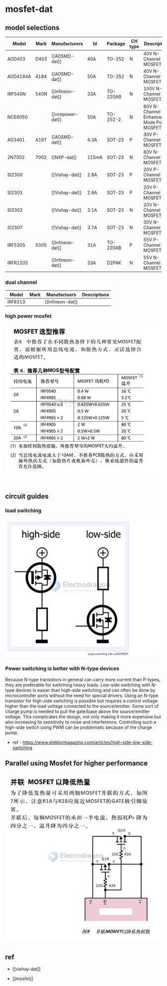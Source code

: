 
# mosfet-dat



## model selections 


| Model    | Mark  | Manufacturers      | Id      | Package  | CH type | Descriptions                                |
| -------- | ----- | ------------------ | ------- | -------- | ------- | ------------------------------------------- |
| AOD403   | D403  | [[AOSMD-dat]]       | 40A     | TO-252   | N       | 40V N-Channel MOSFET                        |
| AOD4184A | 4184  | [[AOSMD-dat]]       | 50A     | TO-252   | N       | 40V N-Channel MOSFET                        |
| IRF540N  | 540N  | [[Infineon-dat]]    | 33A     | TO-220AB | N       | 100V N-Channel MOSFET                       |
| NCE6050  |       | [[ncepower-dat]]    | 50A     | TO-252-2 | N       | 60V N-Channel Enhancement Mode Power MOSFET |
| AO3401   | A19T  | [[AOSMD-dat]]       | 4.3A    | SOT-23   | P       | 30V P-Channel MOSFET                        |
| 2N7002   | 7002  | [[NXP-dat]]         | 115mA   | SOT-23   | N       | 60V N-Channel MOSFET                        |
| SI2300   |       | [[Vishay-dat]]      | 2.8A    | SOT-23   | P       | 20V P-Channel MOSFET                        |
| SI2301   |       | [[Vishay-dat]]      | 2.8A    | SOT-23   | P       | 20V P-Channel MOSFET                        |
| SI2302   |       | [[Vishay-dat]]      | 3.1A    | SOT-23   | N       | 20V N-Channel MOSFET                        |
| SI2307   |       | [[Vishay-dat]]      | 3.7A    | SOT-23   | N       | 30V N-Channel MOSFET                        |
| IRF5305  | 5305  | [[Infineon-dat]]    | 31A     | TO-220AB | P       | 55V P-Channel MOSFET                        |
| IRFR1205 |       | [[Infineon-dat]]    | 33A     | D2PAK    | N       | 55V N-Channel MOSFET                        |



### dual channel 

| Model   | Mark | Manufactuers     | Descriptions |
| ------- | ---- | ---------------- | ------------ |
| IRF8313 |      | [[Infineon-dat]] |


### high power mosfet 

![](2024-08-28-14-43-36.png)


## circuit guides 


### load switching 

![](2024-10-06-15-13-53.png)

### Power switching is better with N-type devices

Because N-type transistors in general can carry more current than P-types, they are preferable for switching heavy loads. Low-side switching with N-type devices is easier than high-side switching and can often be done by microcontroller ports without the need for special drivers. Using an N-type transistor for high-side switching is possible but requires a control voltage higher than the load voltage connected to the source/emitter. Some sort of charge pump is needed to pull the gate/base above the source/emitter voltage. This complicates the design, not only making it more expensive but also increasing its sensitivity to noise and interference. Controlling such a high-side switch using PWM can be problematic because of the charge pump.

- ref - https://www.elektormagazine.com/articles/high-side-low-side-switching




## Parallel using Mosfet for higher performance 

![](2024-08-28-14-44-40.png)


## ref 

- [[vishay-dat]]

- [[mosfet]]